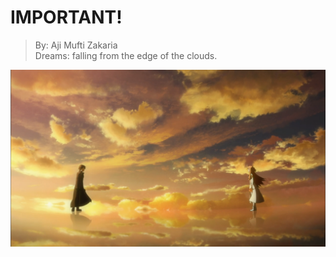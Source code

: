 # IMPORTANT!

> By: Aji Mufti Zakaria \
> Dreams: falling from the edge of the clouds.

![IMG](assets/index/hehe.png)
